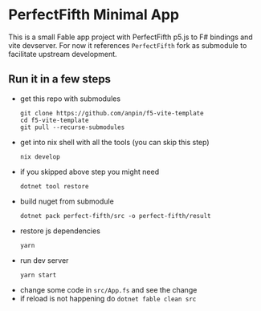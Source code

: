 # PerfectFifth Minimal App

This is a small Fable app project with PerfectFifth p5.js to F# bindings and vite devserver. For now it references `PerfectFifth` fork as submodule to facilitate upstream development. 

## Run it in a few steps

-  get this repo with submodules
    ```
    git clone https://github.com/anpin/f5-vite-template
    cd f5-vite-template
    git pull --recurse-submodules
    ```
- get into nix shell with all the tools  (you can skip this step)
    ```
    nix develop
    ```
- if you skipped above step you might need 
    ```
    dotnet tool restore 
    ```
- build nuget from submodule
    ```
    dotnet pack perfect-fifth/src -o perfect-fifth/result
    ```
- restore js dependencies 
    ```
    yarn
    ```
- run dev server
    ```
    yarn start 
    ```
- change some code in `src/App.fs` and see the change
- if reload is not happening do `dotnet fable clean src`